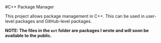#C++ Package Manager

This project allows package management in C++. This can be used in user-level packages and GitHub-level packages.

**NOTE: The files in the `ext` folder are packages I wrote and will soon be available to the public.**
